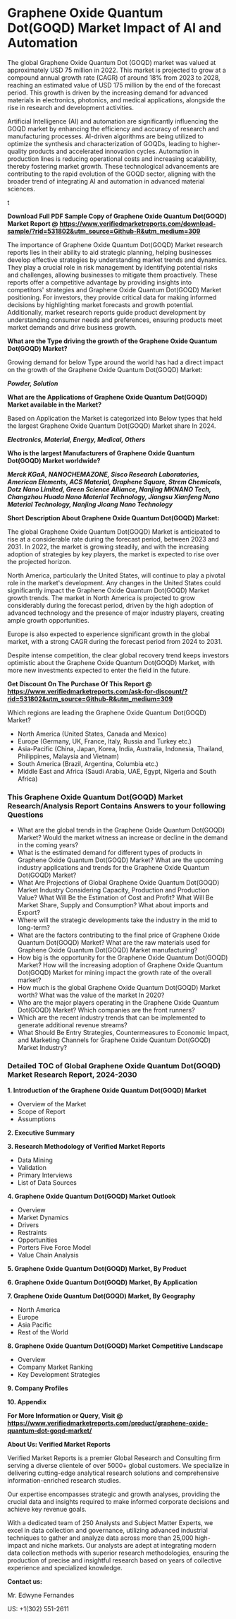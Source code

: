 <meta name="title" content="Global Graphene Oxide Quantum Dot(GOQD) Market Impact of AI and Automation"><meta name="description" content="The global Graphene Oxide Quantum Dot (GOQD) market was valued at approximately USD 75 million in 2022. This market is projected to grow at a compound annual growth ra"><meta name="title" content="Graphene Oxide Quantum Dot(GOQD) Market Size, Share, Scope, Trends, Growth, Opportunities, Analysis, Forecast"><h1>Graphene Oxide Quantum Dot(GOQD) Market Impact of AI and Automation</h1><p>The global Graphene Oxide Quantum Dot (GOQD) market was valued at approximately USD 75 million in 2022. This market is projected to grow at a compound annual growth rate (CAGR) of around 18% from 2023 to 2028, reaching an estimated value of USD 175 million by the end of the forecast period. This growth is driven by the increasing demand for advanced materials in electronics, photonics, and medical applications, alongside the rise in research and development activities.</p><p>Artificial Intelligence (AI) and automation are significantly influencing the GOQD market by enhancing the efficiency and accuracy of research and manufacturing processes. AI-driven algorithms are being utilized to optimize the synthesis and characterization of GOQDs, leading to higher-quality products and accelerated innovation cycles. Automation in production lines is reducing operational costs and increasing scalability, thereby fostering market growth. These technological advancements are contributing to the rapid evolution of the GOQD sector, aligning with the broader trend of integrating AI and automation in advanced material sciences.</p>t</p><p id="" class=""><strong>Download Full PDF Sample Copy of Graphene Oxide Quantum Dot(GOQD) Market Report @ <a href="https://www.verifiedmarketreports.com/download-sample/?rid=531802&utm_source=Github-R&utm_medium=309" target="_blank">https://www.verifiedmarketreports.com/download-sample/?rid=531802&utm_source=Github-R&utm_medium=309</a></strong></p><p>The importance of&nbsp;Graphene Oxide Quantum Dot(GOQD) Market research reports lies in their ability to aid strategic planning, helping businesses develop effective strategies by understanding market trends and dynamics. They play a crucial role in risk management by identifying potential risks and challenges, allowing businesses to mitigate them proactively. These reports offer a competitive advantage by providing insights into competitors' strategies and Graphene Oxide Quantum Dot(GOQD) Market positioning. For investors, they provide critical data for making informed decisions by highlighting market forecasts and growth potential. Additionally, market research reports guide product development by understanding consumer needs and preferences, ensuring products meet market demands and drive business growth.</p><p><strong>What are the&nbsp;Type driving the growth of the Graphene Oxide Quantum Dot(GOQD) Market?</strong></p><p id="" class="">Growing demand for below Type around the world has had a direct impact on the growth of the Graphene Oxide Quantum Dot(GOQD) Market:</p><em><strong>Powder, Solution</strong></em></p><strong>What are the&nbsp;Applications&nbsp;of Graphene Oxide Quantum Dot(GOQD) Market available in the Market?</strong></p><p id="" class="">Based on Application the Market is categorized into Below types that held the largest Graphene Oxide Quantum Dot(GOQD) Market share In 2024.</p><em><strong>Electronics, Material, Energy, Medical, Others</strong></em></p><strong>Who is the largest Manufacturers of Graphene Oxide Quantum Dot(GOQD) Market worldwide?</strong></p><p><em><strong>Merck KGaA, NANOCHEMAZONE, Sisco Research Laboratories, American Elements, ACS Material, Graphene Square, Strem Chemicals, Dotz Nano Limited, Green Science Alliance, Nanjing MKNANO Tech, Changzhou Huada Nano Material Technology, Jiangsu Xianfeng Nano Material Technology, Nanjing Jicang Nano Technology</strong></em></p><p id="" class=""><strong>Short Description About Graphene Oxide Quantum Dot(GOQD) Market:</strong></p><p>The global Graphene Oxide Quantum Dot(GOQD) Market is anticipated to rise at a considerable rate during the forecast period, between 2023 and 2031. In 2022, the market is growing steadily, and with the increasing adoption of strategies by key players, the market is expected to rise over the projected horizon.</p><p>North America, particularly the United States, will continue to play a pivotal role in the market's development. Any changes in the United States could significantly impact the Graphene Oxide Quantum Dot(GOQD) Market growth trends. The market in North America is projected to grow considerably during the forecast period, driven by the high adoption of advanced technology and the presence of major industry players, creating ample growth opportunities.</p><p>Europe is also expected to experience significant growth in the global market, with a strong CAGR during the forecast period from 2024 to 2031.</p><p>Despite intense competition, the clear global recovery trend keeps investors optimistic about the Graphene Oxide Quantum Dot(GOQD) Market, with more new investments expected to enter the field in the future.</p><p id="" class=""><strong>Get Discount On The Purchase Of This Report @ <a href="https://www.verifiedmarketreports.com/ask-for-discount/?rid=531802&utm_source=Github-R&utm_medium=309" target="_blank">https://www.verifiedmarketreports.com/ask-for-discount/?rid=531802&utm_source=Github-R&utm_medium=309</a></strong></p>Which regions are leading the Graphene Oxide Quantum Dot(GOQD) Market?</p><ul><li>North America (United States, Canada and Mexico)</li><li>Europe (Germany, UK, France, Italy, Russia and Turkey etc.)</li><li>Asia-Pacific (China, Japan, Korea, India, Australia, Indonesia, Thailand, Philippines, Malaysia and Vietnam)</li><li>South America (Brazil, Argentina, Columbia etc.)</li><li>Middle East and Africa (Saudi Arabia, UAE, Egypt, Nigeria and South Africa)</li></ul><h3 id="" class="">This Graphene Oxide Quantum Dot(GOQD) Market Research/Analysis Report Contains Answers to your following Questions</h3><ul><li>What are the global trends in the Graphene Oxide Quantum Dot(GOQD) Market? Would the market witness an increase or decline in the demand in the coming years?</li><li>What is the estimated demand for different types of products in Graphene Oxide Quantum Dot(GOQD) Market? What are the upcoming industry applications and trends for the Graphene Oxide Quantum Dot(GOQD) Market?</li><li>What Are Projections of Global Graphene Oxide Quantum Dot(GOQD) Market Industry Considering Capacity, Production and Production Value? What Will Be the Estimation of Cost and Profit? What Will Be Market Share, Supply and Consumption? What about imports and Export?</li><li>Where will the strategic developments take the industry in the mid to long-term?</li><li>What are the factors contributing to the final price of Graphene Oxide Quantum Dot(GOQD) Market? What are the raw materials used for Graphene Oxide Quantum Dot(GOQD) Market manufacturing?</li><li>How big is the opportunity for the Graphene Oxide Quantum Dot(GOQD) Market? How will the increasing adoption of Graphene Oxide Quantum Dot(GOQD) Market for mining impact the growth rate of the overall market?</li><li>How much is the global Graphene Oxide Quantum Dot(GOQD) Market worth? What was the value of the market In 2020?</li><li>Who are the major players operating in the Graphene Oxide Quantum Dot(GOQD) Market? Which companies are the front runners?</li><li>Which are the recent industry trends that can be implemented to generate additional revenue streams?</li><li>What Should Be Entry Strategies, Countermeasures to Economic Impact, and Marketing Channels for Graphene Oxide Quantum Dot(GOQD) Market Industry?</li></ul><h3 id="" class="">Detailed TOC of Global Graphene Oxide Quantum Dot(GOQD) Market Research Report, 2024-2030</h3><p id="" class=""><strong>1. Introduction of the Graphene Oxide Quantum Dot(GOQD) Market</strong></p><ul><li>Overview of the Market</li><li>Scope of Report</li><li>Assumptions</li></ul><p id="" class=""><strong>2. Executive Summary</strong></p><p id="" class=""><strong>3. Research Methodology of Verified Market Reports</strong></p><ul><li>Data Mining</li><li>Validation</li><li>Primary Interviews</li><li>List of Data Sources</li></ul><p id="" class=""><strong>4. Graphene Oxide Quantum Dot(GOQD) Market Outlook</strong></p><ul><li>Overview</li><li>Market Dynamics</li><li>Drivers</li><li>Restraints</li><li>Opportunities</li><li>Porters Five Force Model</li><li>Value Chain Analysis</li></ul><p id="" class=""><strong>5. Graphene Oxide Quantum Dot(GOQD) Market, By Product</strong></p><p id="" class=""><strong>6. Graphene Oxide Quantum Dot(GOQD) Market, By Application</strong></p><p id="" class=""><strong>7. Graphene Oxide Quantum Dot(GOQD) Market, By Geography</strong></p><ul><li>North America</li><li>Europe</li><li>Asia Pacific</li><li>Rest of the World</li></ul><p id="" class=""><strong>8. Graphene Oxide Quantum Dot(GOQD) Market Competitive Landscape</strong></p><ul><li>Overview</li><li>Company Market Ranking</li><li>Key Development Strategies</li></ul><p id="" class=""><strong>9. Company Profiles</strong></p><p id="" class=""><strong>10. Appendix</strong></p><p id="" class=""><strong>For More Information or Query, Visit @ <a href="https://www.verifiedmarketreports.com/product/graphene-oxide-quantum-dot-goqd-market/" target="_blank">https://www.verifiedmarketreports.com/product/graphene-oxide-quantum-dot-goqd-market/</a></strong></p><p id="" class=""><strong>About Us: Verified Market Reports</strong></p><p id="" class="">Verified Market Reports is a premier Global Research and Consulting firm serving a diverse clientele of over 5000+ global customers. We specialize in delivering cutting-edge analytical research solutions and comprehensive information-enriched research studies.</p><p id="" class="">Our expertise encompasses strategic and growth analyses, providing the crucial data and insights required to make informed corporate decisions and achieve key revenue goals.</p><p id="" class="">With a dedicated team of 250 Analysts and Subject Matter Experts, we excel in data collection and governance, utilizing advanced industrial techniques to gather and analyze data across more than 25,000 high-impact and niche markets. Our analysts are adept at integrating modern data collection methods with superior research methodologies, ensuring the production of precise and insightful research based on years of collective experience and specialized knowledge.</p><p id="" class=""><strong>Contact us:</strong></p><p id="" class="">Mr. Edwyne Fernandes</p><p id="" class="">US: +1(302) 551-2611</p>